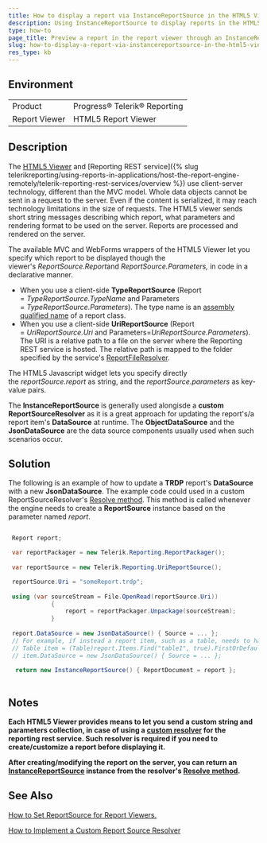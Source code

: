 ```yaml
---
title: How to display a report via InstanceReportSource in the HTML5 Viewer
description: Using InstanceReportSource to display reports in the HTML5 Viewer.
type: how-to
page_title: Preview a report in the report viewer through an InstanceReportSource
slug: how-to-display-a-report-via-instancereportsource-in-the-html5-viewer
res_type: kb
---
```


## Environment
<table>
	<tr>
		<td>Product</td>
		<td>Progress® Telerik® Reporting</td>
	</tr>
	<tr>
		<td>Report Viewer</td>
		<td>HTML5 Report Viewer</td>
	</tr>
</table>

## Description

The [HTML5 Viewer](../html5-report-viewer) and [Reporting REST service]({% slug telerikreporting/using-reports-in-applications/host-the-report-engine-remotely/telerik-reporting-rest-services/overview %}) use client-server technology, different than the MVC model. Whole data objects cannot be sent in a request to the server. Even if the content is serialized, it may reach technology limitations in the size of requests. The HTML5 viewer sends short string  messages describing which report, what parameters and rendering format to be used on the server. Reports are processed and rendered on the server.  
  
 The available MVC and WebForms wrappers of the HTML5 Viewer let you specify which report to be displayed though the viewer's *ReportSource.Report*and *ReportSource.Parameters,* in code in a declarative manner.   

- When you use a client-side **TypeReportSource** (Report = *TypeReportSource.TypeName* and Parameters = *TypeReportSource.Parameters*). The type name is an [assembly qualified name](https://docs.microsoft.com/en-us/dotnet/api/system.type.assemblyqualifiedname) of a report class.
- When you use a client-side **UriReportSource** (Report = *UriReportSource.Uri* and Parameters=*UriReportSource.Parameters*). The URI is a relative path to a file on the server where the Reporting REST service is hosted. The relative  path is mapped to the folder specified by the service's [ReportFileResolver](../m-telerik-reporting-services-servicestack-reportfileresolver--ctor-1).

 The HTML5 Javascript widget lets you specify directly the *reportSource.report* as string, and the *reportSource.parameters* as key-value pairs.
 
 The **InstanceReportSource** is generally used alongisde a **custom ReportSourceResolver** as it is a great approach for updating the report's/a report item's **DataSource** at runtime. The **ObjectDataSource** and the **JsonDataSource** are the data source components usually used when such scenarios occur.
 
  
## Solution

The following is an example of how to update a **TRDP** report's **DataSource** with a new **JsonDataSource**. The example code could used in a custom ReportSourceResolver's [Resolve method](../m-telerik-reporting-services-ireportsourceresolver-resolve). This method is called whenever the engine needs to create a **ReportSource** instance based on the parameter named *report*.

```C#

 Report report;

 var reportPackager = new Telerik.Reporting.ReportPackager();
 
 var reportSource = new Telerik.Reporting.UriReportSource();

 reportSource.Uri = "someReport.trdp";
 
 using (var sourceStream = File.OpenRead(reportSource.Uri))
            {
                report = reportPackager.Unpackage(sourceStream);
            }
            
 report.DataSource = new JsonDataSource() { Source = ... };
 // For example, if instead a report item, such as a table, needs to have its DataSource updated
 // Table item = (Table)report.Items.Find("table1", true).FirstOrDefault();
 // item.DataSource = new JsonDataSource() { Source = ... };
 
  return new InstanceReportSource() { ReportDocument = report };
            
```

 
## Notes
 
**Each HTML5 Viewer provides means to let you send a custom string and parameters collection, in case of using a [custom resolver](../telerik-reporting-rest-service-report-resolver) for the reporting rest service. Such resolver is required if you need to create/customize a report before displaying it.**  

**After creating/modifying the report on the server, you can return an [InstanceReportSource](../t-telerik-reporting-instancereportsource) instance from the resolver's [Resolve method](../m-telerik-reporting-services-ireportsourceresolver-resolve).**  
  
## See Also  

[How to Set ReportSource for Report Viewers.](../report-sources-viewers)

[How to Implement a Custom Report Source Resolver](../telerik-reporting-rest-custom-report-resolver)

